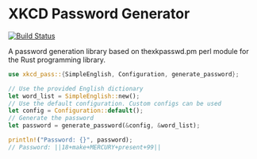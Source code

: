 XKCD Password Generator
=======================

[![Build Status](https://travis-ci.org/darayus/XKCDPass.svg?branch=master)](https://travis-ci.org/darayus/XKCDPass)

A password generation library based on thexkpasswd.pm perl module for the Rust programming library. 

```rust
use xkcd_pass::{SimpleEnglish, Configuration, generate_password};

// Use the provided English dictionary
let word_list = SimpleEnglish::new();
// Use the default configuration. Custom configs can be used
let config = Configuration::default();
// Generate the password
let password = generate_password(&config, &word_list);

println!("Password: {}", password);
// Password: ||18+make+MERCURY+present+99||
```
